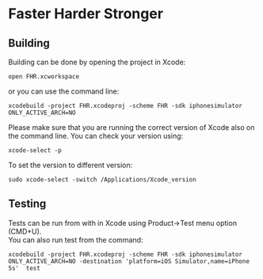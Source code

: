 # Faster Harder Stronger

## Building

Building can be done by opening the project in Xcode:

    open FHR.xcworkspace

or you can use the command line:

    xcodebuild -project FHR.xcodeproj -scheme FHR -sdk iphonesimulator ONLY_ACTIVE_ARCH=NO

Please make sure that you are running the correct version of Xcode also on the command line. You can check
your version using:

    xcode-select -p

To set the version to different version:

    sudo xcode-select -switch /Applications/Xcode_version
    

## Testing
Tests can be run from with in Xcode using Product->Test menu option (CMD+U).  
You can also run test from the command:

    xcodebuild -project FHR.xcodeproj -scheme FHR -sdk iphonesimulator ONLY_ACTIVE_ARCH=NO -destination 'platform=iOS Simulator,name=iPhone 5s'  test

